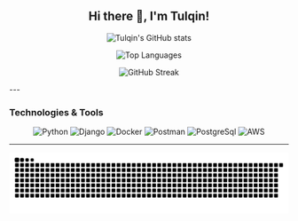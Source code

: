 <h2 align="center">Hi there 👋, I'm Tulqin!</h2>

<p align="center">
  <img src="https://github-readme-stats.vercel.app/api?username=TulqinUrinov&show_icons=true&theme=radical" alt="Tulqin's GitHub stats" />
</p>

<p align="center">
  <img src="https://github-readme-stats.vercel.app/api/top-langs/?username=TulqinUrinov&layout=compact&theme=radical" alt="Top Languages" />
</p>

<p align="center">
  <img src="https://streak-stats.demolab.com?user=TulqinUrinov&theme=radical" alt="GitHub Streak" />
</p>
---

### Technologies & Tools

<p align="center">
  <img src="https://cdn.jsdelivr.net/gh/devicons/devicon/icons/python/python-original.svg" width="45" height="45" alt="Python" />
  <img src="https://cdn.jsdelivr.net/gh/devicons/devicon/icons/django/django-plain.svg" width="45" height="45" alt="Django" />
  <img src="https://cdn.jsdelivr.net/gh/devicons/devicon/icons/docker/docker-original.svg" width="45" height="45" alt="Docker" />
  <img src="https://cdn.jsdelivr.net/gh/devicons/devicon@latest/icons/postman/postman-original.svg" width="45" height="45" alt="Postman" />
  <img src="https://cdn.jsdelivr.net/gh/devicons/devicon@latest/icons/postgresql/postgresql-original-wordmark.svg" width="45" height="45" alt="PostgreSql" /> 
  <img src="https://cdn.jsdelivr.net/gh/devicons/devicon@latest/icons/amazonwebservices/amazonwebservices-original-wordmark.svg" width="45" height="45" alt="AWS" />
</p>

---

![Snake animation](https://github.com/TulqinUrinov/TulqinUrinov/blob/output/snake.svg)




<!--
**TulqinUrinov/TulqinUrinov** is a ✨ _special_ ✨ repository because its `README.md` (this file) appears on your GitHub profile.

Here are some ideas to get you started:

- 🔭 I’m currently working on ...
- 🌱 I’m currently learning ...
- 👯 I’m looking to collaborate on ...
- 🤔 I’m looking for help with ...
- 💬 Ask me about ...
- 📫 How to reach me: ...
- 😄 Pronouns: ...
- ⚡ Fun fact: ...
-->
